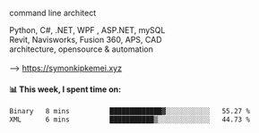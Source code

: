 command line architect

Python, C#, .NET, WPF , ASP.NET, mySQL <br>
Revit, Navisworks, Fusion 360, APS, CAD <br>
architecture, opensource & automation<br>
<br>
--> https://symonkipkemei.xyz

#### 📊 This week, I spent time on:
<!--START_SECTION:waka-->

```txt
Binary   8 mins          █████████████▓░░░░░░░░░░░   55.27 %
XML      6 mins          ███████████▒░░░░░░░░░░░░░   44.73 %
```

<!--END_SECTION:waka-->
